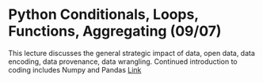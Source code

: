 Python Conditionals, Loops, Functions, Aggregating (09/07)
============================

This lecture discusses the general strategic impact of data, open data, data encoding, data provenance, data wrangling. Continued introduction to coding includes Numpy and Pandas [Link](../../sessions/session3)
